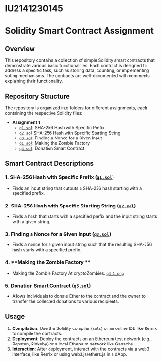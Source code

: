 # IU2141230145
# Solidity Smart Contract Assignment

## Overview
This repository contains a collection of simple Solidity smart contracts that demonstrate various basic functionalities. Each contract is designed to address a specific task, such as storing data, counting, or implementing voting mechanisms. The contracts are well-documented with comments explaining their functionality.

## Repository Structure
The repository is organized into folders for different assignments, each containing the respective Solidity files:

- **Assignment 1**
  - [`q1.sol`](q1.sol): SHA-256 Hash with Specific Prefix
  - [`q2.sol`](q2.sol) SHA-256 Hash with Specific Starting String
  - [`q3.sol`](q3.sol): Finding a Nonce for a Given Input
  - [`q1.sol`](q1.sol): Making the Zombie Factory
  - [`q4.sol`](q4.sol): Donation Smart Contract

## Smart Contract Descriptions

### 1. **SHA-256 Hash with Specific Prefix ([`q1.sol`](q1.sol))**
   - Finds an input string that outputs a SHA-256 hash starting with a specified prefix.

### 2. **SHA-256 Hash with Specific Starting String ([`q2.sol`](q2.sol))**
   - Finds a hash that starts with a specified prefix and the input string starts with a given string.

### 3. **Finding a Nonce for a Given Input ([`q3.sol`](q3.sol))**
   - Finds a nonce for a given input string such that the resulting SHA-256 hash starts with a specified prefix.

### 4. **Making the Zombie Factory **
   - Making the Zombie Factory At cryptoZombies. [`q4.1.png`](q4.1.png)

### 5. **Donation Smart Contract ([`q5.sol`](q5.sol))**
   - Allows individuals to donate Ether to the contract and the owner to transfer the collected donations to various recipients.

## Usage

1. **Compilation**: Use the Solidity compiler (`solc`) or an online IDE like Remix to compile the contracts.
2. **Deployment**: Deploy the contracts on an Ethereum test network (e.g., Ropsten, Rinkeby) or a local Ethereum network like Ganache.
3. **Interaction**: After deployment, interact with the contracts via a web3 interface, like Remix or using web3.js/ethers.js in a dApp.
